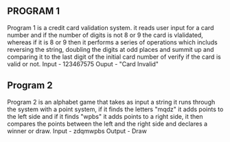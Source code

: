 ## PROGRAM 1
Program 1 is a credit card validation system. it reads user input for a card number and if the number of digits is not 8 or 9 the card is vlalidated, whereas if it is 8 or 9 then it performs a series of operations which includs reversing the string, doubling the digits at odd places and summit up and comparing it to the last digit of the initial card number of verify if the card is valid or not.
Input - 123467575
Ouput - "Card Invalid"

## Program 2
Program 2 is an alphabet game that takes as input a string it runs through the system with a point system, if it finds the letters "mqdz" it adds points to the left side and if it finds "wpbs" it adds points to a right side, it then compares the points between the left and the right side and declares a winner or draw. 
Input - zdqmwpbs
Output - Draw
